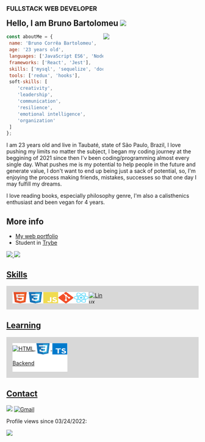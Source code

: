 ### FULLSTACK WEB DEVELOPER


<strong style="font-size:1.3rem">Hello, I am Bruno Bartolomeu <img src="https://raw.githubusercontent.com/kaueMarques/kaueMarques/master/hi.gif" width="25px"></strong> 

<image style="width:250px;" align="right"  src="https://nt3rp.io/media/avatar-fs.png">

```Javascript
const aboutMe = {
 name: 'Bruno Corrêa Bartolomeu',
 age: '23 years old',
 languages: ['JavaScript ES6', 'Node', 'typescript' 'Html', 'CSS'],
 frameworks: ['React', 'Jest'],
 skills: ['mysql', 'sequelize', 'docker'],
 tools: ['redux', 'hooks'],
 soft-skills: [
    'creativity',
    'leadership',
    'communication',
    'resilience',
    'emotional intelligence',
    'organization'
 ]
};
```



<p>I am 23 years old and live in Taubaté, state of São Paulo, Brazil, I love pushing my limits no matter the subject, I began my coding journey at the beggining of 2021 since then I'v been coding/programming almost every single day.
What pushes me is my potential to help people in the future and generate value, I don't want to end up being just a sack of potential, so, I'm enjoying the process making friends, mistakes, successes so that one day I may fulfill my dreams.
</p>

<p>I love reading books, especially philosophy genre, I'm also a calisthenics enthusiast and been vegan for 4 years.</p>

## More info
- [My web portfolio](https://brunocbart.github.io/)
- Student in [Trybe
](https://www.betrybe.com/)

 <div>
  <a href="https://github.com/BrunoCBart">
  <img height="152em" src="https://github-readme-stats.vercel.app/api?username=BrunoCbart&show_icons=true&hide_border=true&count_private=true&theme=tokyonight"/>
  <img height="152em" src="https://github-readme-stats.vercel.app/api/top-langs/?username=BrunoCbart&langs_count=10&count_private=true&hide_border=true&theme=tokyonight&layout=compact"/>
<div>

## Skills

<div style="display: flex; padding: 1rem;background-color: rgba(216, 216, 216); "><br>
  <img align="center" alt="HTML" height="30" width="40" src="https://raw.githubusercontent.com/devicons/devicon/master/icons/html5/html5-original.svg">
  <img align="center" alt="CSS" height="30" width="40" src="https://raw.githubusercontent.com/devicons/devicon/master/icons/css3/css3-original.svg">
  <img align="center" alt="JS" height="30" width="40" src="https://raw.githubusercontent.com/devicons/devicon/master/icons/javascript/javascript-plain.svg">
  <img align="center" alt="JS" height="30" width="40" src="https://raw.githubusercontent.com/devicons/devicon/master/icons/git/git-original.svg">
 <img align="center" alt="HTML" height="30" width="40" src="https://raw.githubusercontent.com/devicons/devicon/master/icons/react/react-original.svg">
  <img align="center" alt="Linux" height="30" width="40" src="https://cdn.jsdelivr.net/gh/devicons/devicon/icons/linux/linux-original.svg">
</div>
  
  ## Learning

<div style="display: flex; padding: 1rem;background-color: rgba(216, 216, 216)"><br>
 <div style="background-color: #ffffff">
  <img align="center" alt="HTML" height="30" width="40" src="https://cdn-icons-png.flaticon.com/512/3668/3668474.png">
  <img align="center" alt="CSS" height="30" width="40" src="https://raw.githubusercontent.com/devicons/devicon/master/icons/css3/css3-original.svg">
  <img align="center" alt="CSS" height="30" width="40" src="https://raw.githubusercontent.com/devicons/devicon/master/icons/typescript/typescript-original.svg">
  
  <p>Backend</p>
 </div>
</div>
 
## Contact

<div> 
  <a href="https://www.linkedin.com/in/brunobartolomeu/" target="_blank"><img src="https://img.shields.io/badge/-LinkedIn-%230077B5?style=for-the-badge&logo=linkedin&logoColor=white" target="_blank"></a>
  <a href="mailto:bruno.cbartolomeu@gmail.com" target="_blank"><img src="https://img.shields.io/badge/Gmail-D14836?style=for-the-badge&logo=gmail&logoColor=white" alt="Gmail"></a> 
</div>
 
 <div>
  <p>Profile views since 03/24/2022:</p>
  <p><img alingn="center" src="https://profile-counter.glitch.me/BrunoCBart/count.svg"></p>
</div>

